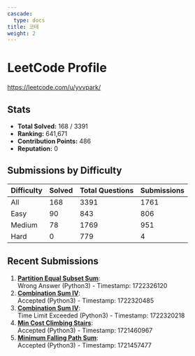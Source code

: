 ```yaml
---
cascade:
  type: docs
title: 코테
weight: 2
---
```

# LeetCode Profile
https://leetcode.com/u/yvvpark/
## Stats
- **Total Solved:** 168 / 3391
- **Ranking:** 641,671
- **Contribution Points:** 486
- **Reputation:** 0

## Submissions by Difficulty

| Difficulty | Solved | Total Questions | Submissions |
|------------|--------|-----------------|-------------|
| All        | 168    | 3391            | 1761        |
| Easy       | 90     | 843             | 806         |
| Medium     | 78     | 1769            | 951         |
| Hard       | 0      | 779             | 4           |

## Recent Submissions

1. **[Partition Equal Subset Sum](https://leetcode.com/problems/partition-equal-subset-sum)**:  
   Wrong Answer (Python3) - Timestamp: 1722326120
2. **[Combination Sum IV](https://leetcode.com/problems/combination-sum-iv)**:  
   Accepted (Python3) - Timestamp: 1722320485
3. **[Combination Sum IV](https://leetcode.com/problems/combination-sum-iv)**:  
   Time Limit Exceeded (Python3) - Timestamp: 1722320218
4. **[Min Cost Climbing Stairs](https://leetcode.com/problems/min-cost-climbing-stairs)**:  
   Accepted (Python3) - Timestamp: 1721460967
5. **[Minimum Falling Path Sum](https://leetcode.com/problems/minimum-falling-path-sum)**:  
   Accepted (Python3) - Timestamp: 1721457477
